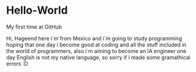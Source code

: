 # Hello-World

My first time at GitHub

Hi, Hageend here i´m from Mexico and i´m going to study programming hoping that one day i become good at coding and all the stuff included in the world of programmers, also i´m aiming to become an IA engineer one day
English is not my native language, so sorry if i made some gramathical errors :D
